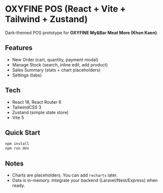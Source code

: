 # OXYFINE POS (React + Vite + Tailwind + Zustand)

Dark-themed POS prototype for **OXYFINE My&Bar Meat More (Khon Kaen)**.

## Features
- New Order (cart, quantity, payment modal)
- Manage Stock (search, inline edit, add product)
- Sales Summary (stats + chart placeholders)
- Settings (tabs)

## Tech
- React 18, React Router 6
- TailwindCSS 3
- Zustand (simple state store)
- Vite 5

## Quick Start
```bash
npm install
npm run dev
```

## Notes
- Charts are placeholders. You can add `recharts` later.
- Data is in-memory. Integrate your backend (Laravel/Nest/Express) when ready.
